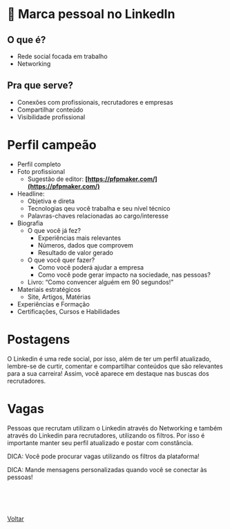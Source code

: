 # 🏅 Marca pessoal no LinkedIn

## O que é?

- Rede social focada em trabalho
- Networking

## Pra que serve?

- Conexões com profissionais, recrutadores e empresas
- Compartilhar conteúdo
- Visibilidade profissional

# Perfil campeão

- Perfil completo
- Foto profissional
  - Sugestão de editor: **[https://pfpmaker.com/](https://pfpmaker.com/)**
- Headline:
  - Objetiva e direta
  - Tecnologias qeu você trabalha e seu nível técnico
  - Palavras-chaves relacionadas ao cargo/interesse
- Biografia
  - O que você já fez?
    - Experiências mais relevantes
    - Números, dados que comprovem
    - Resultado de valor gerado
  - O que você quer fazer?
    - Como você poderá ajudar a empresa
    - Como você pode gerar impacto na sociedade, nas pessoas?
  - Livro: “Como convencer alguém em 90 segundos!"
- Materiais estratégicos
  - Site, Artigos, Matérias
- Experiências e Formação
- Certificações, Cursos e Habilidades

# Postagens

O Linkedin é uma rede social, por isso, além de ter um perfil atualizado, lembre-se de curtir, comentar e compartilhar conteúdos que são relevantes para a sua carreira! Assim, você aparece em destaque nas buscas dos recrutadores.

# Vagas

Pessoas que recrutam utilizam o Linkedin através do Networking e também através do Linkedin para recrutadores, utilizando os filtros. Por isso é importante manter seu perfil atualizado e postar com constância.

DICA: Você pode procurar vagas utilizando os filtros da plataforma!

DICA: Mande mensagens personalizadas quando você se conectar às pessoas!

<br>
<br>


<br>

<a href="../../README.md">Voltar</a>
